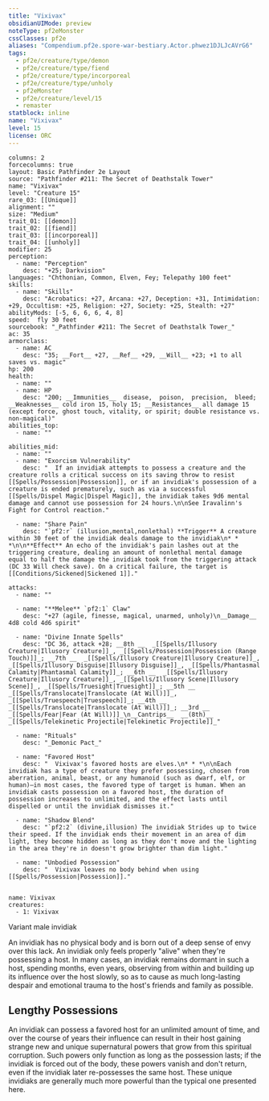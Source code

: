 ```yaml
---
title: "Vixivax"
obsidianUIMode: preview
noteType: pf2eMonster
cssClasses: pf2e
aliases: "Compendium.pf2e.spore-war-bestiary.Actor.phwez1DJLJcAVrG6" 
tags:
  - pf2e/creature/type/demon
  - pf2e/creature/type/fiend
  - pf2e/creature/type/incorporeal
  - pf2e/creature/type/unholy
  - pf2eMonster
  - pf2e/creature/level/15
  - remaster
statblock: inline
name: "Vixivax"
level: 15
license: ORC
---
```


```statblock
columns: 2
forcecolumns: true
layout: Basic Pathfinder 2e Layout
source: "Pathfinder #211: The Secret of Deathstalk Tower"
name: "Vixivax"
level: "Creature 15"
rare_03: [[Unique]]
alignment: ""
size: "Medium"
trait_01: [[demon]]
trait_02: [[fiend]]
trait_03: [[incorporeal]]
trait_04: [[unholy]]
modifier: 25
perception:
  - name: "Perception"
    desc: "+25; Darkvision"
languages: "Chthonian, Common, Elven, Fey; Telepathy 100 feet"
skills:
  - name: "Skills"
    desc: "Acrobatics: +27, Arcana: +27, Deception: +31, Intimidation: +29, Occultism: +25, Religion: +27, Society: +25, Stealth: +27"
abilityMods: [-5, 6, 6, 6, 4, 8]
speed:  fly 30 feet
sourcebook: "_Pathfinder #211: The Secret of Deathstalk Tower_"
ac: 35
armorclass:
  - name: AC
    desc: "35; __Fort__ +27, __Ref__ +29, __Will__ +23; +1 to all saves vs. magic"
hp: 200
health:
  - name: ""
  - name: HP
    desc: "200; __Immunities__  disease,  poison,  precision,  bleed; __Weaknesses__ cold iron 15, holy 15; __Resistances__ all damage 15 (except force, ghost touch, vitality, or spirit; double resistance vs. non-magical)"
abilities_top:
  - name: ""

abilities_mid:
  - name: ""
  - name: "Exorcism Vulnerability"
    desc: "  If an invidiak attempts to possess a creature and the creature rolls a critical success on its saving throw to resist [[Spells/Possession|Possession]], or if an invidiak's possession of a creature is ended prematurely, such as via a successful [[Spells/Dispel Magic|Dispel Magic]], the invidiak takes 9d6 mental damage and cannot use possession for 24 hours.\n\nSee Iravalinn's Fight for Control reaction."

  - name: "Share Pain"
    desc: "`pf2:r` (illusion,mental,nonlethal) **Trigger** A creature within 30 feet of the invidiak deals damage to the invidiak\n* * *\n\n**Effect** An echo of the invidiak's pain lashes out at the triggering creature, dealing an amount of nonlethal mental damage equal to half the damage the invidiak took from the triggering attack (DC 33 Will check save). On a critical failure, the target is [[Conditions/Sickened|Sickened 1]]."

attacks:
  - name: ""

  - name: "**Melee** `pf2:1` Claw"
    desc: "+27 (agile, finesse, magical, unarmed, unholy)\n__Damage__  4d8 cold 4d6 spirit"

  - name: "Divine Innate Spells"
    desc: "DC 36, attack +28; __8th __  _[[Spells/Illusory Creature|Illusory Creature]]_, _[[Spells/Possession|Possession (Range Touch)]]_; __7th __  _[[Spells/Illusory Creature|Illusory Creature]]_, _[[Spells/Illusory Disguise|Illusory Disguise]]_, _[[Spells/Phantasmal Calamity|Phantasmal Calamity]]_; __6th __  _[[Spells/Illusory Creature|Illusory Creature]]_, _[[Spells/Illusory Scene|Illusory Scene]]_, _[[Spells/Truesight|Truesight]]_; __5th __  _[[Spells/Translocate|Translocate (At Will)]]_, _[[Spells/Truespeech|Truespeech]]_; __4th __  _[[Spells/Translocate|Translocate (At Will)]]_; __3rd __  _[[Spells/Fear|Fear (At Will)]]_\n__Cantrips__  __(8th)__ _[[Spells/Telekinetic Projectile|Telekinetic Projectile]]_"

  - name: "Rituals"
    desc: "_Demonic Pact_"

  - name: "Favored Host"
    desc: "  Vixivax's favored hosts are elves.\n* * *\n\nEach invidiak has a type of creature they prefer possessing, chosen from aberration, animal, beast, or any humanoid (such as dwarf, elf, or human)—in most cases, the favored type of target is human. When an invidiak casts possession on a favored host, the duration of possession increases to unlimited, and the effect lasts until dispelled or until the invidiak dismisses it."

  - name: "Shadow Blend"
    desc: "`pf2:2` (divine,illusion) The invidiak Strides up to twice their speed. If the invidiak ends their movement in an area of dim light, they become hidden as long as they don't move and the lighting in the area they're in doesn't grow brighter than dim light."

  - name: "Unbodied Possession"
    desc: "  Vixivax leaves no body behind when using [[Spells/Possession|Possession]]."
 
```

```encounter-table
name: Vixivax
creatures:
  - 1: Vixivax
```


Variant male invidiak

An invidiak has no physical body and is born out of a deep sense of envy over this lack. An invidiak only feels properly "alive" when they're possessing a host. In many cases, an invidiak remains dormant in such a host, spending months, even years, observing from within and building up its influence over the host slowly, so as to cause as much long-lasting despair and emotional trauma to the host's friends and family as possible.

## Lengthy Possessions

An invidiak can possess a favored host for an unlimited amount of time, and over the course of years their influence can result in their host gaining strange new and unique supernatural powers that grow from this spiritual corruption. Such powers only function as long as the possession lasts; if the invidiak is forced out of the body, these powers vanish and don't return, even if the invidiak later re-possesses the same host. These unique invidiaks are generally much more powerful than the typical one presented here.
